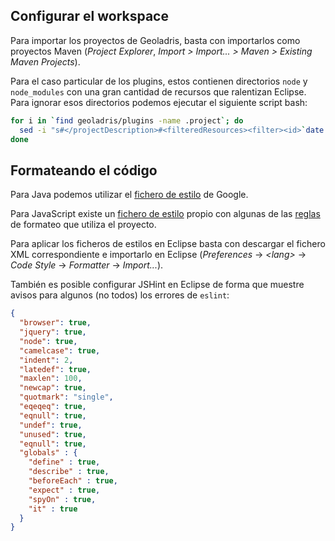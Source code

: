 ## Configurar el workspace

Para importar los proyectos de Geoladris, basta con importarlos como proyectos Maven (*Project Explorer*, *Import > Import... > Maven > Existing Maven Projects*).

Para el caso particular de los plugins, estos contienen directorios `node` y `node_modules` con una gran cantidad de recursos que ralentizan Eclipse. Para ignorar esos directorios podemos ejecutar el siguiente script bash:

```bash
for i in `find geoladris/plugins -name .project`; do
  sed -i "s#</projectDescription>#<filteredResources><filter><id>`date +%s0000`</id><name></name><type>10</type><matcher><id>org.eclipse.ui.ide.multiFilter</id><arguments>1.0-name-matches-false-false-node*</arguments></matcher></filter></filteredResources></projectDescription>#g" $i;
done
```

## Formateando el código

Para Java podemos utilizar el [fichero de estilo](https://google.github.io/styleguide/eclipse-java-google-style.xml) de Google.

Para JavaScript existe un [fichero de estilo](geoladris-style-js.xml) propio con algunas de las [reglas](contribute.md#formateo-del-codigo) de formateo que utiliza el proyecto.

Para aplicar los ficheros de estilos en Eclipse basta con descargar el fichero XML correspondiente e importarlo en Eclipse (_Preferences_ -> _&lt;lang&gt;_ -> _Code Style_ -> _Formatter_ -> _Import..._).

También es posible configurar JSHint en Eclipse de forma que muestre avisos para algunos (no todos) los errores de `eslint`:

```json
{
  "browser": true,
  "jquery": true,
  "node": true,
  "camelcase": true,
  "indent": 2,
  "latedef": true,
  "maxlen": 100,
  "newcap": true,
  "quotmark": "single",
  "eqeqeq": true,
  "eqnull": true,
  "undef": true,
  "unused": true,
  "eqnull": true,
  "globals" : {
    "define" : true,
    "describe" : true,
    "beforeEach" : true,
    "expect" : true,
    "spyOn" : true,
    "it" : true
  }
}
```
